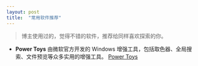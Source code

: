 ```yaml
---
layout: post
title:  "常用软件推荐"
---
```


> 博主使用过的，觉得不错的软件，推荐给同样喜欢探索的你。

* **Power Toys** 由微软官方开发的 Windows 增强工具，包括取色器、全局搜索、文件预览等众多实用的增强工具。
[Power Toys](https://docs.microsoft.com/en-us/windows/powertoys/)

